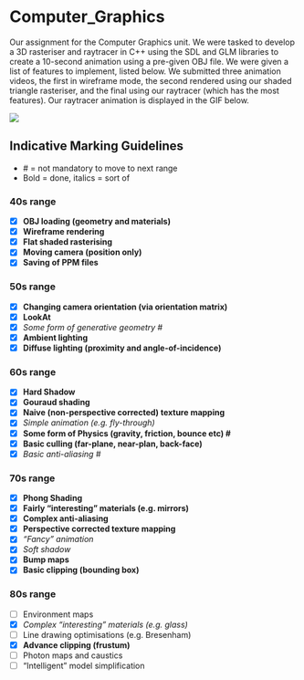 # Computer_Graphics
Our assignment for the Computer Graphics unit. We were tasked to develop a 3D rasteriser and raytracer in C++ using the SDL and GLM libraries to create a 10-second animation using a pre-given OBJ file. We were given a list of features to implement, listed below. We submitted three animation videos, the first in wireframe mode, the second rendered using our shaded triangle rasteriser, and the final using our raytracer (which has the most features). Our raytracer animation is displayed in the GIF below.

<img src="/CW-Hackspace/finished_videos/raytracer_animation.gif"></img>

## Indicative Marking Guidelines
- \# = not mandatory to move to next range
- Bold = done, italics = sort of

### 40s range
  - [x] **OBJ loading (geometry and materials)**
  - [x] **Wireframe rendering**
  - [x] **Flat shaded rasterising**
  - [x] **Moving camera (position only)**
  - [x] **Saving of PPM files**

### 50s range
- [x] **Changing camera orientation (via orientation matrix)**
- [x] **LookAt**
- [x] *Some form of generative geometry* \#
- [x] **Ambient lighting**
- [x] **Diffuse lighting (proximity and angle-of-incidence)**

### 60s range
- [x] **Hard Shadow**
- [x] **Gouraud shading**
- [x]  **Naive (non-perspective corrected) texture mapping**
- [x] *Simple animation (e.g. fly-through)*
- [x] **Some form of Physics (gravity, friction, bounce etc) \#**
- [x] **Basic culling (far-plane, near-plan, back-face)**
- [x] *Basic anti-aliasing* \#

### 70s range
- [x] **Phong Shading**
- [x] **Fairly “interesting” materials (e.g. mirrors)**
- [x] **Complex anti-aliasing**
- [x] **Perspective corrected texture mapping**
- [x] *“Fancy” animation*
- [x] *Soft shadow*
- [x] **Bump maps**
- [x] **Basic clipping (bounding box)**

### 80s range
- [ ] Environment maps
- [x] *Complex “interesting” materials (e.g. glass)*
- [ ] Line drawing optimisations (e.g. Bresenham)
- [x] **Advance clipping (frustum)**
- [ ] Photon maps and caustics
- [ ] “Intelligent” model simplification
